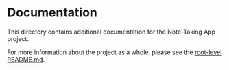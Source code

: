 # Documentation

This directory contains additional documentation for the Note-Taking App project.

For more information about the project as a whole, please see the [root-level README.md](../README.md).
